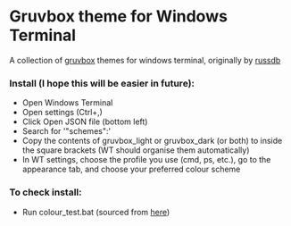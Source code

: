 # Gruvbox theme for Windows Terminal
A collection of [gruvbox](https://github.com/gruvbox-community/gruvbox) themes for windows terminal, originally by [russdb](https://github.com/russdb/gruvbox-windows-terminal)

### Install  (I hope this will be easier in future):

 * Open Windows Terminal
 * Open settings (Ctrl+,)
 * Click Open JSON file (bottom left)
 * Search for '"schemes":'
 * Copy the contents of gruvbox_light or gruvbox_dark (or both) to inside the square brackets (WT should organise them automatically)
 * In WT settings, choose the profile you use (cmd, ps, etc.), go to the appearance tab, and choose your preferred colour scheme

### To check install:

* Run colour_test.bat (sourced from [here](https://gist.githubusercontent.com/mlocati/fdabcaeb8071d5c75a2d51712db24011/raw/b710612d6320df7e146508094e84b92b34c77d48/win10colors.cmd))

